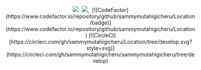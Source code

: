 <p align="center">
<img  src="https://travis-ci.com/sammymutahigicheru/Location.svg?branch=develop">&nbsp;
<a href="https://codecov.io/gh/sammymutahigicheru/Location">
  <img src="https://codecov.io/gh/sammymutahigicheru/Location/branch/develop/graph/badge.svg" />
</a>&nbsp;
  [![CodeFactor](https://www.codefactor.io/repository/github/sammymutahigicheru/Location/badge)](https://www.codefactor.io/repository/github/sammymutahigicheru/Location) 
  [![CircleCI](https://circleci.com/gh/sammymutahigicheru/Location/tree/develop.svg?style=svg)](https://circleci.com/gh/sammymutahigicheru/sammymutahigicheru/tree/develop)
</p> 
